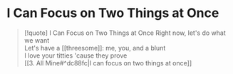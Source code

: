 # I Can Focus on Two Things at Once

> [!quote] I Can Focus on Two Things at Once
Right now, let's do what we want  
Let's have a [[threesome]]: me, you, and a blunt  
I love your titties 'cause they prove  
[[3. All Mine#^dc88fc|I can focus on two things at once]]  
